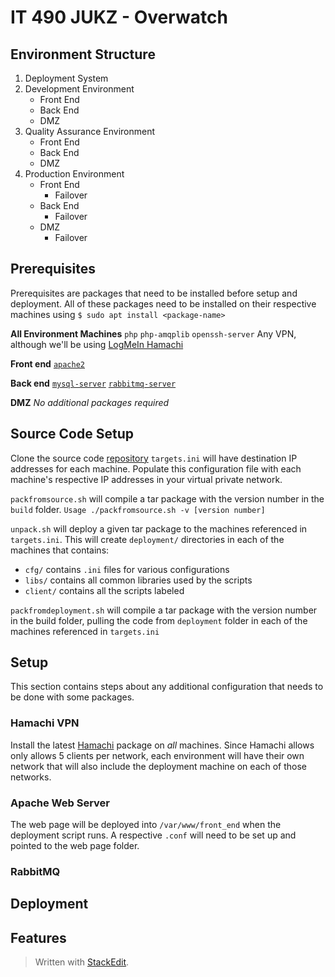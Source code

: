 
# IT 490 JUKZ - Overwatch 
## Environment Structure
1. Deployment System 
2. Development Environment
	* Front End
	* Back End
	* DMZ 
3. Quality Assurance Environment
	* Front End
	* Back End
	* DMZ 
5. Production Environment
	* Front End
		* Failover
	* Back End
		* Failover
	* DMZ 
		* Failover

## Prerequisites
Prerequisites are packages that need to be installed before setup and deployment. All of these packages need to be installed on their respective machines using ``$ sudo apt install <package-name>``

**All Environment Machines**
``php``
``php-amqplib``
``openssh-server``
Any VPN, although we'll be using [LogMeIn Hamachi](#hamachi-vpn) 

**Front end**
[``apache2``](#apache-web-server)

**Back end**
[``mysql-server``](#mysql-server)
[``rabbitmq-server``](#rabbitmq)

**DMZ**
_No additional packages required_
## Source Code Setup
Clone the source code [repository](https://github.com/urasurasuras/it490)
``targets.ini`` will have destination IP addresses for each machine.
Populate this configuration file with each machine's respective IP addresses in your virtual private network.

``packfromsource.sh`` will compile a tar package with the version number in the ``build`` folder.
``Usage ./packfromsource.sh -v [version number]``

``unpack.sh`` will deploy a given tar package to the machines referenced in ``targets.ini``.
This will create ``deployment/`` directories in each of the machines that contains:
* ``cfg/`` contains ``.ini`` files for various configurations
* ``libs/`` contains all common libraries used by the scripts
* ``client/`` contains all the scripts labeled


``packfromdeployment.sh`` will compile a tar package with the version number in the build folder, pulling the code from ``deployment`` folder in each of the machines referenced in ``targets.ini``


## Setup
This section contains steps about any additional configuration that needs to be done with some packages.
### Hamachi VPN
Install the latest [Hamachi](https://www.vpn.net/linux) package on *all* machines. Since Hamachi allows only allows 5 clients per network, each environment will have their own network that will also include the deployment machine on each of those networks. 
### Apache Web Server
The web page will be deployed into ``/var/www/front_end`` when the deployment script runs. A respective ``.conf`` will need to be set up and pointed to the web page folder.
### RabbitMQ
### 
## Deployment
## Features


> Written with [StackEdit](https://stackedit.io/).
<!--stackedit_data:
eyJoaXN0b3J5IjpbLTEyNTczMTE5ODMsLTY0MDE5Mzc5MSwxOT
I2NzU2MTA3LC00MzA5OTAxMjMsNjY0MDAxODIsMTg5MzQ1MjIw
NCwxMjA3MjUwMDUwLC0zOTgxMTk4MzcsLTczMTAwMTUzMiwzMz
g3NjM3NjQsMTY5MTQyNjE3MywtMTczODAwNzE3MSwtMzI2OTIz
OTkzLDEzNzU0ODEwODMsMzUzOTA4Mzg1LC04MDgyNjY2MjgsLT
IwMDg1MDA1MzAsMTUyMzQ4MzgzLDIwMTI5NjI3NzQsMTMwMDI2
MTc3MF19
-->